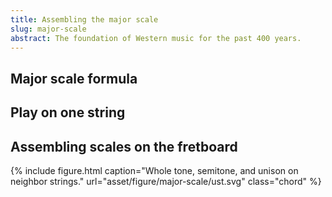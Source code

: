 ```yaml
---
title: Assembling the major scale
slug: major-scale
abstract: The foundation of Western music for the past 400 years. 
---
```


## Major scale formula

## Play on one string

## Assembling scales on the fretboard

{% include figure.html
    caption="Whole tone, semitone, and unison on neighbor strings."
    url="asset/figure/major-scale/ust.svg"
    class="chord"
%}
